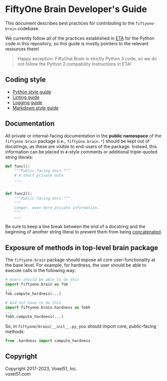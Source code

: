 # FiftyOne Brain Developer's Guide

This document describes best practices for contributing to the `fiftyone-brain`
codebase.

We currently follow all of the practices established in
[ETA](https://github.com/voxel51/eta) for the Python code in this repository,
so this guide is mostly pointers to the relevant resources there!

> Happy exception: FiftyOne Brain is strictly Python 3 code, so we do not
> follow the Python 2 compability instructions in ETA!

## Coding style

-   [Python style guide](https://github.com/voxel51/eta/blob/develop/docs/python_style_guide.md)
-   [Linting guide](https://github.com/voxel51/eta/blob/develop/docs/linting_guide.md)
-   [Logging guide](https://github.com/voxel51/eta/blob/develop/docs/logging_guide.md)
-   [Markdown style guide](https://github.com/voxel51/eta/blob/develop/docs/markdown_style_guide.md)

## Documentation

All private or internal-facing documentation in the **public namespace** of the
`fiftyone.brain` package (i.e., `fiftyone.brain.*`) should be kept out of
docstrings, as these are visible to end-users of the package. Instead, this
information can be placed in `#`-style comments or additional triple-quoted
string literals:

```python
def func():
    """Public-facing docs."""
    # A short private note
    ...


def func2():
    """Public-facing docs."""
    """
    Longer, even more private information.
    """
    ...
```

Be sure to keep a line break between the end of a docstring and the beginning
of another string literal to prevent them from being
[concatenated](https://docs.python.org/3/reference/lexical_analysis.html#string-literal-concatenation).

## Exposure of methods in top-level brain package

The `fiftyone.brain` package should expose all core user-functionality at the
base level. For example, for hardness, the user should be able to execute calls
in the following way:

```py
# Users should be able to do this
import fiftyone.brain as fob
...
fob.compute_hardness(...)

# And not have to do this
import fiftyone.brain.hardness as fobh
...
fobh.compute_hardness(...)
```

So, in `fiftyone/brain/__init__.py`, you should import core, public-facing
methods:

```py
from .hardness import compute_hardness
```

## Copyright

Copyright 2017-2023, Voxel51, Inc.<br> voxel51.com
